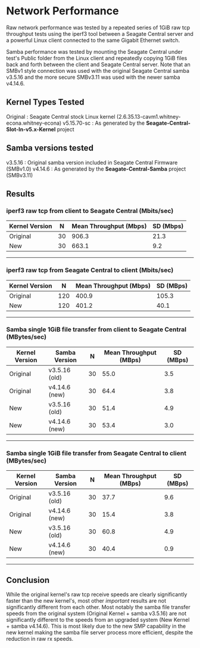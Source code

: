 # Network Performance
Raw network performance was tested by a repeated series of 1GiB raw tcp
throughput tests using the iperf3 tool between a Seagate Central server
and a powerful Linux client connected to the same Gigabit Ethernet switch.

Samba performance was tested by mounting the Seagate Central under test's Public 
folder from the Linux client and repeatedly copying 1GiB files back and forth
between the client and Seagate Central server. Note that an SMBv1 style connection
was used with the original Seagate Central samba v3.5.16 and the more secure
SMBv3.11 was used with the newer samba v4.14.6. 

## Kernel Types Tested
Original : Seagate Central stock Linux kernel (2.6.35.13-cavm1.whitney-econa.whitney-econa)
v5.15.70-sc : As generated by the **Seagate-Central-Slot-In-v5.x-Kernel** project

## Samba versions tested
v3.5.16 : Original samba version included in Seagate Central Firmware (SMBv1.0)
v4.14.6 : As generated by the **Seagate-Central-Samba** project (SMBv3.11)

## Results
### iperf3 raw tcp from client to Seagate Central (Mbits/sec)

| Kernel Version  |  N  | Mean Throughput (Mbps) | SD (Mbps) |
|-----------------|-----|------------------------|-----------|
| Original        |  30 |                  906.3 |      21.3 |  
| New             |  30 |                  663.1 |       9.2 |
--------------------------------------------------------------

### iperf3 raw tcp from Seagate Central to client (Mbits/sec)

| Kernel Version  |  N  | Mean Throughput (Mbps) | SD (MBps) |
|-----------------|-----|------------------------|-----------|
| Original        | 120 |                  400.9 |     105.3 |  
| New             | 120 |                  401.2 |      40.1 |
--------------------------------------------------------------

### Samba single 1GiB file transfer from client to Seagate Central (MBytes/sec)

| Kernel Version  | Samba Version |  N  | Mean Throughput (MBps) | SD (MBps) |
|-----------------|---------------|-----|------------------------|-----------|
| Original        | v3.5.16 (old) |  30 |                   55.0 |       3.5 |  
| Original        | v4.14.6 (new) |  30 |                   64.4 |       3.8 |
| New             | v3.5.16 (old) |  30 |                   51.4 |       4.9 |  
| New             | v4.14.6 (new) |  30 |                   53.4 |       3.0 |
------------------------------------------------------------------------------

### Samba single 1GiB file transfer from Seagate Central to client (MBytes/sec)

| Kernel Version  | Samba Version |  N  | Mean Throughput (MBps) | SD (MBps) |
|-----------------|---------------|-----|------------------------|-----------|
| Original        | v3.5.16 (old) |  30 |                   37.7 |       9.6 |  
| Original        | v4.14.6 (new) |  30 |                   15.4 |       3.8 |  
| New             | v3.5.16 (old) |  30 |                   60.8 |       4.9 |  
| New             | v4.14.6 (new) |  30 |                   40.4 |       0.9 |
------------------------------------------------------------------------------

## Conclusion
While the original kernel's raw tcp receive speeds are clearly significantly faster
than the new kernel's, most other *important* results are not significantly
different from each other. Most notably the samba file transfer speeds from the
original system (Original Kernel + samba v3.5.16) are not significantly different
to the speeds from an upgraded system (New Kernel + samba v4.14.6). This is most 
likely due to the new SMP capability in the new kernel making the samba file server
process more efficient, despite the reduction in raw rx speeds.



